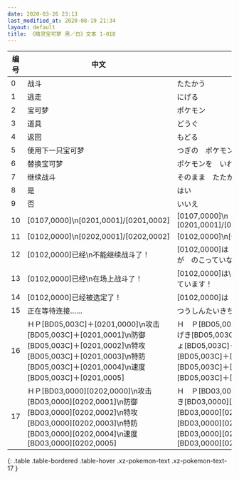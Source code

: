 ```yaml
---
date: 2020-03-26 23:13
last_modified_at: 2020-08-19 21:34
layout: default
title: 《精灵宝可梦 黑／白》文本 1-018
---
```

| 编号 | 中文 | 日文假名 | 日文汉字 |
| ---- | ---- | ---- | --- |
| 0 | 战斗 | たたかう | 戦う |
| 1 | 逃走 | にげる | 逃げる |
| 2 | 宝可梦 | ポケモン | ポケモン |
| 3 | 道具 | どうぐ | 道具 |
| 4 | 返回 | もどる | 戻る |
| 5 | 使用下一只宝可梦 | つぎの　ポケモンを　つかう | 次の　ポケモンを　使う |
| 6 | 替换宝可梦 | ポケモンを　いれかえる | ポケモンを　入れ替える |
| 7 | 继续战斗 | そのまま　たたかう | そのまま　戦う |
| 8 | 是 | はい | はい |
| 9 | 否 | いいえ | いいえ |
| 10 | [0107,0000]\n[0201,0001]/[0201,0002] | [0107,0000]\n　　[0201,0001]/[0201,0002] | [0107,0000]\n　　[0201,0001]/[0201,0002] |
| 11 | [0102,0000]\n[0202,0001]/[0202,0002] | [0102,0000]\n[0202,0001]/[0202,0002] | [0102,0000]\n[0202,0001]/[0202,0002] |
| 12 | [0102,0000]已经\n不能继续战斗了！ | [0102,0000]は　もう\nたたかう　ちからが　のこっていない！ | [0102,0000]は　もう\n戦う力が残っていない！ |
| 13 | [0102,0000]已经\n在场上战斗了！ | [0102,0000]は\nすでに　せんとうに　でています！ | [0102,0000]は\nすでに　戦闘に出ています！ |
| 14 | [0102,0000]已经被选定了！ | [0102,0000]は　もう　えらんだよ！ | [0102,0000]は　もう　選んだよ！ |
| 15 | 正在等待连接…… | つうしんたいきちゅう… | 通信待機中… |
| 16 | ＨＰ[BD05,003C]＋[0201,0000]\n攻击[BD05,003C]＋[0201,0001]\n防御[BD05,003C]＋[0201,0002]\n特攻[BD05,003C]＋[0201,0003]\n特防[BD05,003C]＋[0201,0004]\n速度[BD05,003C]＋[0201,0005] | Ｈ　Ｐ[BD05,003C]＋[0201,0000]\nこうげき[BD05,003C]＋[0201,0001]\nぼうぎょ[BD05,003C]＋[0201,0002]\nとくこう[BD05,003C]＋[0201,0003]\nとくぼう[BD05,003C]＋[0201,0004]\nすばやさ[BD05,003C]＋[0201,0005] | Ｈ　Ｐ[BD05,003C]＋[0201,0000]\nこうげき[BD05,003C]＋[0201,0001]\nぼうぎょ[BD05,003C]＋[0201,0002]\nとくこう[BD05,003C]＋[0201,0003]\nとくぼう[BD05,003C]＋[0201,0004]\nすばやさ[BD05,003C]＋[0201,0005] |
| 17 | ＨＰ[BD03,0000][0202,0000]\n攻击[BD03,0000][0202,0001]\n防御[BD03,0000][0202,0002]\n特攻[BD03,0000][0202,0003]\n特防[BD03,0000][0202,0004]\n速度[BD03,0000][0202,0005] | Ｈ　Ｐ[BD03,0000][0202,0000]\nこうげき[BD03,0000][0202,0001]\nぼうぎょ[BD03,0000][0202,0002]\nとくこう[BD03,0000][0202,0003]\nとくぼう[BD03,0000][0202,0004]\nすばやさ[BD03,0000][0202,0005] | Ｈ　Ｐ[BD03,0000][0202,0000]\nこうげき[BD03,0000][0202,0001]\nぼうぎょ[BD03,0000][0202,0002]\nとくこう[BD03,0000][0202,0003]\nとくぼう[BD03,0000][0202,0004]\nすばやさ[BD03,0000][0202,0005] |
{: .table .table-bordered .table-hover .xz-pokemon-text .xz-pokemon-text-17 }